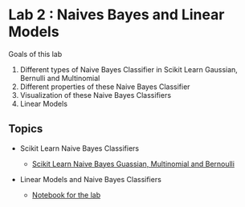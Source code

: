 # Lab 2 : Naives Bayes and Linear Models

Goals of this lab

1. Different types of Naive Bayes Classifier in Scikit Learn Gaussian, Bernulli and Multinomial
2. Different properties of these Naive Bayes Classifier
3. Visualization of these Naive Bayes Classifiers
4. Linear Models

## Topics

- Scikit Learn Naive Bayes Classifiers

  - [Scikit Learn Naive Bayes Guassian, Multinomial and Bernoulli](https://scikit-learn.org/stable/modules/naive_bayes.html#gaussian-naive-bayes)

- Linear Models and Naive Bayes Classifiers 
  - [Notebook for the lab](02-linear-models-and-naive-bayes.ipynb)
